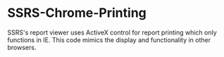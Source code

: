 # SSRS-Chrome-Printing
SSRS's report viewer uses ActiveX control for report printing which only functions in IE. This code mimics the display and functionality in other browsers.
